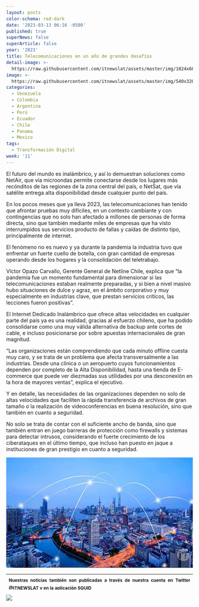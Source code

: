 ```yaml
---
layout: posts
color-schema: red-dark
date: '2023-03-13 06:16 -0500'
published: true
superNews: false
superArticle: false
year: '2023'
title: Telecomunicaciones en un año de grandes desafíos
detail-image: >-
  https://raw.githubusercontent.com/itnewslat/assets/master/img/1024x680/Ciudad-5G-g.jpg
image: >-
  https://raw.githubusercontent.com/itnewslat/assets/master/img/540x320/Ciudad-5G-p.jpg
categories:
  - Venezuela
  - Colombia
  - Argentina
  - Perú
  - Ecuador
  - Chile
  - Panama
  - Mexico
tags:
  - Transformación Digital
week: '11'
---
```

El futuro del mundo es inalámbrico, y así lo demuestran soluciones como NetAir, que vía microondas permite conectarse desde los lugares más recónditos de las regiones de la zona central del país, o NetSat, que vía satélite entrega alta disponibilidad desde cualquier punto del país.
 
En los pocos meses que ya lleva 2023, las telecomunicaciones han tenido que afrontar pruebas muy difíciles, en un contexto cambiante y con contingencias que no solo han afectado a millones de personas de forma directa, sino que también mediante miles de empresas que ha visto interrumpidos sus servicios producto de fallas y caídas de distinto tipo, principalmente de internet.
 
El fenómeno no es nuevo y ya durante la pandemia la industria tuvo que enfrentar un fuerte cuello de botella, con gran cantidad de empresas operando desde los hogares y la consolidación del teletrabajo.
 
Víctor Opazo Carvallo, Gerente General de Netline Chile, explica que “la pandemia fue un momento fundamental para dimensionar si las telecomunicaciones estaban realmente preparadas, y si bien a nivel masivo hubo situaciones de dulce y agraz, en el ámbito corporativo y muy especialmente en industrias clave, que prestan servicios críticos, las lecciones fueron positivas”.
 
El Internet Dedicado Inalámbrico que ofrece altas velocidades en cualquier parte del país ya es una realidad, gracias al esfuerzo chileno, que ha podido consolidarse como una muy válida alternativa de backup ante cortes de cable, e incluso posicionarse por sobre apuestas internacionales de gran magnitud.
 
“Las organizaciones están comprendiendo que cada minuto offline cuesta muy caro, y se trata de un problema que afecta transversalmente a las industrias. Desde una clínica o un aeropuerto cuyos funcionamientos dependen por completo de la Alta Disponibilidad, hasta una tienda de E-commerce que puede ver diezmadas sus utilidades por una desconexión en la hora de mayores ventas”, explica el ejecutivo.
 
Y en detalle, las necesidades de las organizaciones dependen no solo de altas velocidades que faciliten la rápida transferencia de archivos de gran tamaño o la realización de videoconferencias en buena resolución, sino que también en cuanto a seguridad.
 
No solo se trata de contar con el suficiente ancho de banda, sino que también entran en juego barreras de protección como firewalls y sistemas para detectar intrusos, considerando el fuerte crecimiento de los ciberataques en el último tiempo, que incluso han puesto en jaque a instituciones de gran prestigio en cuanto a seguridad.

![](https://raw.githubusercontent.com/itnewslat/assets/master/img/540x320/Ciudad-5G-p.jpg)

<table style="height: 42px;" width="569">
<tbody>
<tr>
<td style="text-align: justify;"><sub><strong>Nuestras noticias también son publicadas a través de nuestra cuenta en Twitter <a href="https://twitter.com/itnewslat?lang=es">@ITNEWSLAT</a> y en la aplicación <a href="https://squidapp.co/en/">SQUID</a></strong></sub></td>
</tr>
</tbody>
</table>
<img src="https://tracker.metricool.com/c3po.jpg?hash=56f88a41e39ab42c063cc51676587a04"/>